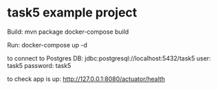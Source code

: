 # task5 example project

Build:
mvn package
docker-compose build

Run:
docker-compose up -d

to connect to Postgres DB:
jdbc:postgresql://localhost:5432/task5
user: task5
password: task5

to check app is up:
http://127.0.0.1:8080/actuator/health

